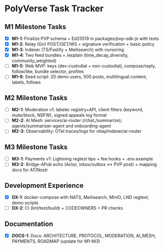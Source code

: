 
# PolyVerse Task Tracker

## M1 Milestone Tasks

- [x] **M1-1**: Finalize PVP schema + Ed25519 in packages/pvp-sdk-js with tests
- [x] **M1-2**: Relay (Go) POST/GET/WS + signature verification + basic policy
- [x] **M1-3**: Indexer (TS/Fastify + Meilisearch) with cursoring
- [x] **M1-4**: Two feed bundles + /explain (time_decay_diversity, community_weighted)
- [ ] **M1-5**: Web MVP: keys (dev-custodial + non-custodial), compose/reply, follow/like, bundle selector, profiles
- [ ] **M1-6**: Seed script: 20 demo users, 500 posts, multilingual content, labels, follows

## M2 Milestone Tasks

- [ ] **M2-1**: Moderation v1: labeler registry+API, client filters (keyword, mute/block, NSFW), signed appeals log format
- [ ] **M2-2**: AI Mesh: services/ai-router (/chat,/summarize); agents/summarizer-agent and onboarding-agent
- [ ] **M2-3**: Observability: OTel traces/logs for relay/indexer/ai-router

## M3 Milestone Tasks

- [ ] **M3-1**: Payments v1: Lightning regtest tips + fee hooks + .env.example
- [ ] **M3-2**: Bridge-APub echo (Actor, inbox/outbox ↔ PVP post) + mapping docs for AT/Nostr

## Development Experience

- [x] **DX-1**: docker-compose with NATS, Meilisearch, MinIO, LND regtest; demo scripts
- [ ] **DX-2**: CI (lint/test/build) + CODEOWNERS + PR checks

## Documentation

- [x] **DOCS-1**: Docs: ARCHITECTURE, PROTOCOL, MODERATION, AI_MESH, PAYMENTS, ROADMAP (update for M1–M3)
